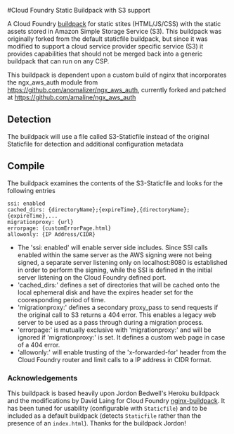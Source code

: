 #Cloud Foundry Static Buildpack with S3 support

A Cloud Foundry [buildpack](http://docs.cloudfoundry.org/buildpacks/) for static stites (HTML/JS/CSS) with the static assets stored in Amazon Simple Storage Service (S3).
This buildpack was originally forked from the default staticfile buildpack, but since it was modified to support a cloud service provider specific service (S3) it provides capabilities that should not be merged back into a generic buildpack that can run on any CSP.

This buildpack is dependent upon a custom build of nginx that incorporates the ngx_aws_auth module from https://github.com/anomalizer/ngx_aws_auth, currently forked and patched at https://github.com/amaline/ngx_aws_auth

## Detection
The buildpack will use a file called S3-Staticfile instead of the original Staticfile for detection and additional configuration metadata

## Compile
The buildpack examines the contents of the S3-Staticfile and looks for the following entries
```
ssi: enabled
cached_dirs: {directoryName};{expireTime},{directoryName};{expireTime},...
migrationproxy: {url}
errorpage: {customErrorPage.html}
allowonly: {IP Address/CIDR}
```

* The 'ssi: enabled' will enable server side includes.  Since SSI calls enabled within the same server as the AWS signing were not being signed, a separate server listening only on localhost:8080 is established in order to perform the signing, while the SSI is defined in the initial server listening on the Cloud Foundry defined port.
* 'cached_dirs:' defines a set of directories that will be cached onto the local ephemeral disk and have the expires header set for the cooresponding period of time.
* 'migrationproxy:' defines a secondary proxy_pass to send requests if the original call to S3 returns a 404 error.  This enables a legacy web server to be used as a pass through during a migration process.
* 'errorpage:' is mutually exclusive with 'migrationproxy:' and will be ignored if 'migrationproxy:' is set.  It defines a custom web page in case of a 404 error.
* 'allowonly:' will enable trusting of the 'x-forwarded-for' header from the Cloud Foundry router and limit calls to a IP address in CIDR format.

### Acknowledgements

This buildpack is based heavily upon Jordon Bedwell's Heroku buildpack and the modifications by David Laing for Cloud Foundry [nginx-buildpack](https://github.com/cloudfoundry-community/nginx-buildpack). It has been tuned for usability (configurable with `Staticfile`) and to be included as a default buildpack (detects `Staticfile` rather than the presence of an `index.html`). Thanks for the buildpack Jordon!
